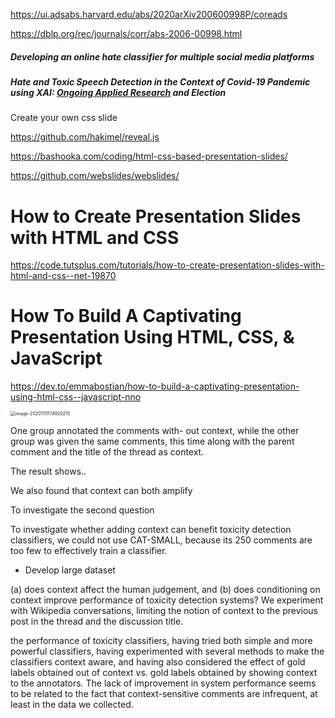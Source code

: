 https://ui.adsabs.harvard.edu/abs/2020arXiv200600998P/coreads



https://dblp.org/rec/journals/corr/abs-2006-00998.html

##### Developing an online hate classifier for multiple social media platforms

##### Hate and Toxic Speech Detection in the Context of Covid-19 Pandemic using XAI: [Ongoing Applied Research](https://openreview.net/forum?id=OLoP-Q2Wu4o) and Election



Create your own css slide 

https://github.com/hakimel/reveal.js

https://bashooka.com/coding/html-css-based-presentation-slides/



https://github.com/webslides/webslides/

# How to Create Presentation Slides with HTML and CSS

https://code.tutsplus.com/tutorials/how-to-create-presentation-slides-with-html-and-css--net-19870

# How To Build A Captivating Presentation Using HTML, CSS, & JavaScript

https://dev.to/emmabostian/how-to-build-a-captivating-presentation-using-html-css--javascript-nno

<img src="/Users/hxwh/Library/Mobile Documents/com~apple~CloudDocs/Education/UTSA/Rios/Online-Notebooks/P5/Presentation.assets/image-20201111174920215.png" alt="image-20201111174920215" style="zoom:50%;" />





One group annotated the comments with- out context, while the other group was given the same comments, this time along with the parent comment and the title of the thread as context.



The result shows.. 



We also found that context can both amplify 



To investigate the second question



To investigate whether adding context can benefit toxicity detection classifiers, we could not use CAT-SMALL, because its 250 comments are too few to effectively train a classifier. 

- Develop large dataset 

 (a) does context affect the human judgement, and (b) does conditioning on context improve performance of toxicity detection systems? We experiment with Wikipedia conversations, limiting the notion of context to the previous post in the thread and the discussion title.

the performance of toxicity classifiers, having tried both simple and more powerful classifiers, having experimented with several methods to make the classifiers context aware, and having also considered the effect of gold labels obtained out of context vs. gold labels obtained by showing context to the annotators. The lack of improvement in system performance seems to be related to the fact that context-sensitive comments are infrequent, at least in the data we collected.
